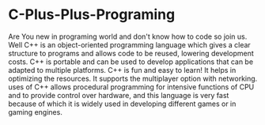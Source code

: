 # C-Plus-Plus-Programing
Are You new in programing world and don't know how to code so join us.
Well C++ is an object-oriented programming language which gives a clear structure to programs and allows code to be reused, lowering development costs. 
C++ is portable and can be used to develop applications that can be adapted to multiple platforms. C++ is fun and easy to learn!
It helps in optimizing the resources. It supports the multiplayer option with networking. uses of C++ allows procedural programming for intensive functions of CPU
and to provide control over hardware, and this language is very fast because of which it is widely used in developing different games or in gaming engines.
